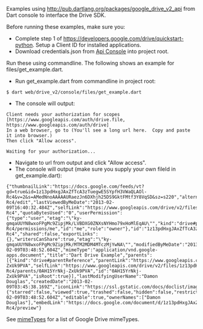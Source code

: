 Examples using http://pub.dartlang.org/packages/google_drive_v2_api from Dart console to interface the Drive SDK.

Before running these examples, make sure you:
* Complete step 1 of https://developers.google.com/drive/quickstart-python.  Setup a Client ID for installed applications.
* Download credentials.json from [Api Console](https://code.google.com/apis/console) into project root.

Run these using commandline.  The following shows an example for files/get_example.dart.
* Run get_example.dart from commandline in project root:

```
$ dart web/drive_v2/console/files/get_example.dart
```

* The console will output:

```
Client needs your authorization for scopes [https://www.googleapis.com/auth/drive.file, https://www.googleapis.com/auth/drive]
In a web browser, go to (You'll see a long url here.  Copy and paste it into browser.)
Then click "Allow access".

Waiting for your authorization...
```

* Navigate to url from output and click "Allow access".
* The console will output (make sure you supply your own fileId in get_example.dart):

```
{"thumbnailLink":"https://docs.google.com/feeds/vt?gd=true&id=1z13pdHxgJAxZfTcA3zTuegwE5SYpfH3VWaQLAOl-Rc4&v=2&s=AMedNnoAAAAAURaezJn6DXhjh25DS9GktFMtf3Y8VqSD&sz=s220","alternateLink":"https://docs.google.com/document/d/1z13pdHxgJAxZfTcA3zTuegwE5SYpfH3VWaQLAOl-Rc4/edit","lastViewedByMeDate":"2013-02-09T16:40:32.484Z","selfLink":"https://www.googleapis.com/drive/v2/files/1z13pdHxgJAxZfTcA3zTuegwE5SYpfH3VWaQLAOl-Rc4","quotaBytesUsed":"0","userPermission":{"type":"user","etag":"\"ky-gmqaUUYN8wxoFPgMc9ZipjMk/LVBDXG0ZNXsNYHmo79xHoMlEqAU\"","kind":"drive#permission","selfLink":"https://www.googleapis.com/drive/v2/files/1z13pdHxgJAxZfTcA3zTuegwE5SYpfH3VWaQLAOl-Rc4/permissions/me","id":"me","role":"owner"},"id":"1z13pdHxgJAxZfTcA3zTuegwE5SYpfH3VWaQLAOl-Rc4","shared":false,"exportLinks":{},"writersCanShare":true,"etag":"\"ky-gmqaUUYN8wxoFPgMc9ZipjMk/MTM2MDM4MTczMjYwNA\"","modifiedByMeDate":"2013-02-09T03:48:52.604Z","mimeType":"application/vnd.google-apps.document","title":"Dart Drive Example","parents":[{"kind":"drive#parentReference","parentLink":"https://www.googleapis.com/drive/v2/files/0AH15YrNkj-ZxUk9PVA","selfLink":"https://www.googleapis.com/drive/v2/files/1z13pdHxgJAxZfTcA3zTuegwE5SYpfH3VWaQLAOl-Rc4/parents/0AH15YrNkj-ZxUk9PVA","id":"0AH15YrNkj-ZxUk9PVA","isRoot":true}],"lastModifyingUserName":"Damon Douglas","createdDate":"2013-02-09T03:45:38.169Z","iconLink":"https://ssl.gstatic.com/docs/doclist/images/icon_11_document_list.png","kind":"drive#file","labels":{"starred":false,"viewed":true,"trashed":false,"hidden":false,"restricted":false},"modifiedDate":"2013-02-09T03:48:52.604Z","editable":true,"ownerNames":["Damon Douglas"],"embedLink":"https://docs.google.com/document/d/1z13pdHxgJAxZfTcA3zTuegwE5SYpfH3VWaQLAOl-Rc4/preview"}
```

See [mimeTypes](http://stackoverflow.com/questions/11412497/what-are-the-google-apps-mime-types-in-google-docs-and-google-drive) for a list of Google Drive mimeTypes.